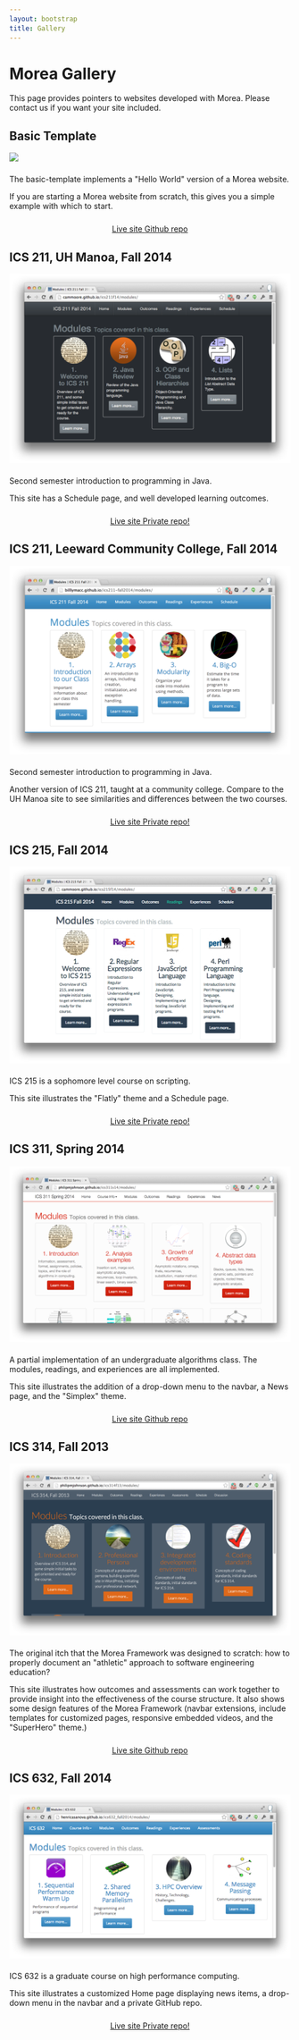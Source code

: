 ```yaml
---
layout: bootstrap
title: Gallery
---
```


<div class="container">
<h1>Morea Gallery</h1>

<p>This page provides pointers to websites developed with Morea.  Please contact us if you want your site included.</p>
</div>

<div class="gray-background">
<div class="container">
<h2>Basic Template</h2>
<div class="row">
  <div class="col-sm-6">
    <img src="images/basic-template-modules-page.png" class="img-responsive">
  </div>
  <div class="col-sm-6">
   <p style="margin-top: 20px">
   The basic-template implements a "Hello World" version of a Morea website.
   </p>
   <p>
   If you are starting a Morea website from scratch, this gives you a simple example with which to start.
   </p>
   <p style="text-align: center; padding-top: 10px">
     <a href="http://morea-framework.github.io/basic-template/" class="btn btn-primary btn-md" role="button">Live site <span class="glyphicon glyphicon-chevron-right"></span> </a>
     <a href="https://github.com/morea-framework/basic-template" class="btn btn-primary btn-md" role="button">Github repo <span class="glyphicon glyphicon-chevron-right"></span> </a>
   </p>
  </div>
</div>
</div>
</div>



<div class="white-background">
<div class="container">
<h2>ICS 211, UH Manoa, Fall 2014</h2>
<div class="row">
  <div class="col-sm-6">
    <img src="images/ics211f14-modules.png" class="img-responsive">
  </div>
  <div class="col-sm-6">
   <p style="margin-top: 20px">
      Second semester introduction to programming in Java. </p>
   <p>
   This site has a Schedule page, and well developed learning outcomes. 
   </p>
   <p style="text-align: center; padding-top: 10px">
     <a href="http://cammoore.github.io/ics211f14/" class="btn btn-primary btn-md" role="button">Live site <span class="glyphicon glyphicon-chevron-right"></span> </a>
     <a href="#" class="btn btn-default btn-md" role="button">Private repo!</a>
   </p>
  </div>
</div>
</div>
</div>

<div class="gray-background">
<div class="container">
<h2>ICS 211, Leeward Community College, Fall 2014</h2>
<div class="row">
  <div class="col-sm-6">
    <img src="images/ics211f14-lcc-modules.png" class="img-responsive">
  </div>
  <div class="col-sm-6">
   <p style="margin-top: 20px">
      Second semester introduction to programming in Java. </p>
   <p>
   Another version of ICS 211, taught at a community college.  Compare to the UH Manoa site to see 
   similarities and differences between the two courses. 
   </p>
   <p style="text-align: center; padding-top: 10px">
     <a href="http://billlymacc.github.io/ics211-fall2014/" class="btn btn-primary btn-md" role="button">Live site <span class="glyphicon glyphicon-chevron-right"></span> </a>
     <a href="#" class="btn btn-default btn-md" role="button">Private repo!</a>
   </p>
  </div>
</div>
</div>
</div>

<div class="white-background">
<div class="container">
<h2>ICS 215, Fall 2014</h2>
<div class="row">
  <div class="col-sm-6">
    <img src="images/ics215f14-modules.png" class="img-responsive">
  </div>
  <div class="col-sm-6">
   <p style="margin-top: 20px">
   ICS 215 is a sophomore level course on scripting.</p>
   <p>
   This site illustrates the "Flatly" theme and a Schedule page.  
   </p>
   <p style="text-align: center; padding-top: 10px">
     <a href="http://cammoore.github.io/ics215f14/" class="btn btn-primary btn-md" role="button">Live site <span class="glyphicon glyphicon-chevron-right"></span> </a>
     <a href="#" class="btn btn-default btn-md" role="button">Private repo!</a>
   </p>
  </div>
</div>
</div>
</div>

<div class="gray-background">
<div class="container">
<h2>ICS 311, Spring 2014</h2>
<div class="row">
  <div class="col-sm-6">
    <img src="images/ics311s14-modules-page.png" class="img-responsive">
  </div>
  <div class="col-sm-6">
   <p style="margin-top: 20px">
   A partial implementation of an undergraduate algorithms class.
   The modules, readings, and experiences are all implemented. </p>
   <p>
   This site illustrates the addition of a drop-down menu to the navbar, a News page, and the "Simplex" theme. 
   </p>
   <p style="text-align: center; padding-top: 10px">
     <a href="http://philipmjohnson.github.io/ics311s14/" class="btn btn-primary btn-md" role="button">Live site <span class="glyphicon glyphicon-chevron-right"></span> </a>
     <a href="https://github.com/philipmjohnson/ics311s14" class="btn btn-primary btn-md" role="button">Github repo <span class="glyphicon glyphicon-chevron-right"></span> </a>
   </p>
  </div>
</div>
</div>
</div>

<div class="white-background">
<div class="container">
<h2>ICS 314, Fall 2013</h2>
<div class="row">
  <div class="col-sm-6">
    <img src="images/ics314f13-modules-page.png" class="img-responsive">
  </div>
  <div class="col-sm-6">
   <p style="margin-top: 20px">
   The original itch that the Morea Framework was designed to scratch: how to properly document
    an "athletic" approach to software engineering education?</p>
   <p>
   This site illustrates how outcomes and assessments can work together to provide insight into the
   effectiveness of the course structure.  It also shows some design features of the Morea Framework
   (navbar extensions, include templates for customized pages, responsive embedded videos, and the
   "SuperHero" theme.)
   </p>
   <p style="text-align: center; padding-top: 10px">
     <a href="http://philipmjohnson.github.io/ics314f13/" class="btn btn-primary btn-md" role="button">Live site <span class="glyphicon glyphicon-chevron-right"></span> </a>
     <a href="https://github.com/philipmjohnson/ics314f13" class="btn btn-primary btn-md" role="button">Github repo <span class="glyphicon glyphicon-chevron-right"></span> </a>
   </p>
  </div>
</div>
</div>
</div>


<div class="gray-background">
<div class="container">
<h2>ICS 632, Fall 2014</h2>
<div class="row">
  <div class="col-sm-6">
    <img src="images/ics632f14-home.png" class="img-responsive">
  </div>
  <div class="col-sm-6">
   <p style="margin-top: 20px">
   ICS 632 is a graduate course on high performance computing.  </p>
   <p>
   This site illustrates a customized Home page displaying news items, a drop-down menu in the navbar and a 
   private GitHub repo. 
   </p>
   <p style="text-align: center; padding-top: 10px">
     <a href="http://henricasanova.github.io/ics632_fall2014/" class="btn btn-primary btn-md" role="button">Live site <span class="glyphicon glyphicon-chevron-right"></span> </a>
     <a href="#" class="btn btn-default btn-md" role="button">Private repo!</a>
   </p>
  </div>
</div>
</div>
</div>






</div>
